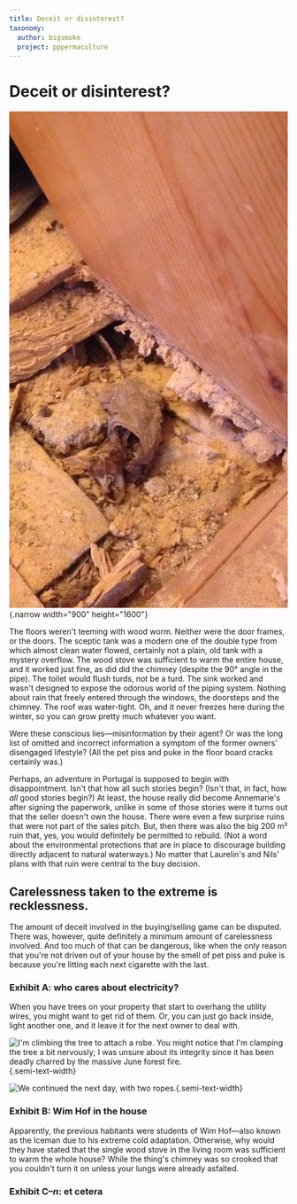 ```yaml
---
title: Deceit or disinterest?
taxonomy:
  author: bigsmoke
  project: pppermaculture
---
```


# Deceit or disinterest?

![The latest in the long list of surprises: the stairs to the attic were constructed on top of completely worm-eaten boards. As a bonus, there was a dead mouse.](Annemarie_2018-03-11_Woodworm_damage_with_dead_mouse.jpg){.narrow width="900" height="1600"}

The floors weren't teeming with wood worm. Neither were the door frames, or the doors. The sceptic tank was a modern one of the double type from which almost clean water flowed, certainly not a plain, old tank with a mystery overflow. The wood stove was sufficient to warm the entire house, and it worked just fine, as did did the chimney (despite the 90° angle in the pipe). The toilet would flush turds, not be a turd. The sink worked and wasn't designed to expose the odorous world of the piping system. Nothing about rain that freely entered through the windows, the doorsteps and the chimney. The roof was water-tight. Oh, and it never freezes here during the winter, so you can grow pretty much whatever you want.

Were these conscious lies—misinformation by their agent? Or was the long list of omitted and incorrect information a symptom of the former owners' disengaged lifestyle? (All the pet piss and puke in the floor board cracks certainly was.)

Perhaps, an adventure in Portugal is supposed to begin with disappointment. Isn't that how all such stories begin? (Isn't that, in fact, how _all_ good stories begin?) At least, the house really did become Annemarie's after signing the paperwork, unlike in some of those stories were it turns out that the seller doesn't own the house. There were even a few surprise ruins that were not part of the sales pitch. But, then there was also the big 200 m² ruin that, yes, you would definitely be permitted to rebuild. (Not a word about the environmental protections that are in place to discourage building directly adjacent to natural waterways.) No matter that Laurelin's and Nils' plans with that ruin were central to the buy decision.

<?project-insert?>

## Carelessness taken to the extreme is recklessness.

The amount of deceit involved in the buying/selling game can be disputed. There was, however, quite definitely a minimum amount of carelessness involved. And too much of that can be dangerous, like when the only reason that you're not driven out of your house by the smell of pet piss and puke is because you're litting each next cigarette with the last.

### Exhibit A: who cares about electricity?

When you have trees on your property that start to overhang the utility wires, you might want to get rid of them. Or, you can just go back inside, light another one, and it leave it for the next owner to deal with.

![I'm climbing the tree to attach a robe. You might notice that I'm clamping the tree a bit nervously; I was unsure about its integrity since it has been deadly charred by the massive June forest fire.](Ponte_de_Pedra_2017-11-13_Rowan_attaching_a_rope.jpg){.semi-text-width}

![We continued the next day, with two ropes.](Ponte_de_Pedra_2017-11-14_Roped_up_tree_waiting.jpg){.semi-text-width}

### Exhibit B: Wim Hof in the house

Apparently, the previous habitants were students of Wim Hof—also known as the Iceman due to his extreme cold adaptation. Otherwise, why would they have stated that the single wood stove in the living room was sufficient to warm the whole house? While the thing's chimney was so crooked that you couldn't turn it on unless your lungs were already asfalted.

### Exhibit C–_n_: et cetera
